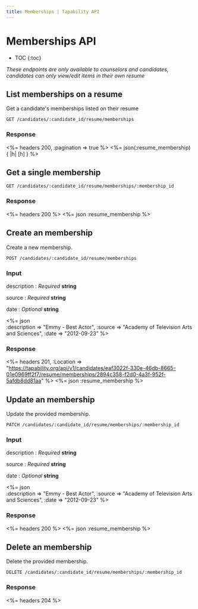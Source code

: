 ```yaml
---
title: Memberships | Tapability API
---
```


# Memberships API

* TOC
{:toc}

_These endpoints are only available to counselors and candidates, candidates can only view/edit items in their own resume_

## List memberships on a resume

Get a candidate's memberships listed on their resume

    GET /candidates/:candidate_id/resume/memberships

### Response

<%= headers 200, :pagination => true %>
<%= json(:resume_membership) { |h| [h] } %>

## Get a single membership

    GET /candidates/:candidate_id/resume/memberships/:membership_id

### Response

<%= headers 200 %>
<%= json :resume_membership %>

## Create an membership

Create a new membership.

    POST /candidates/:candidate_id/resume/memberships

### Input

description
: _Required_ **string**

source
: _Required_ **string**

date
: _Optional_ **string**

<%= json \
    :description => "Emmy - Best Actor",
    :source      => "Academy of Television Arts and Sciences",
    :date        => "2012-09-23"
%>

### Response

<%= headers 201, :Location => "https://tapability.org/api/v1/candidates/eaf3022f-330e-46db-8665-01e0969ff2f7/resume/memberships/2894c358-f2d0-4a3f-952f-5afdb8dd81aa" %>
<%= json :resume_membership %>

## Update an membership

Update the provided membership.

    PATCH /candidates/:candidate_id/resume/memberships/:membership_id

### Input

description
: _Required_ **string**

source
: _Required_ **string**

date
: _Optional_ **string**

<%= json \
    :description => "Emmy - Best Actor",
    :source      => "Academy of Television Arts and Sciences",
    :date        => "2012-09-23"
%>

### Response

<%= headers 200 %>
<%= json :resume_membership %>

## Delete an membership

Delete the provided membership.

    DELETE /candidates/:candidate_id/resume/memberships/:membership_id

### Response

<%= headers 204 %>
